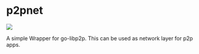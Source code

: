 # p2pnet

[![](https://godoc.org/github.com/nathany/looper?status.svg)](https://godoc.org/github.com/bnsh12/p2pnet)

A simple Wrapper for go-libp2p. This can be used as network layer for p2p apps. 
